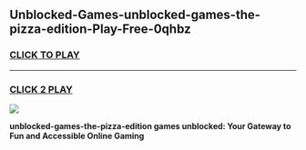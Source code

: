 
## Unblocked-Games-unblocked-games-the-pizza-edition-Play-Free-0qhbz
<h3>
<a href="https://premium76.site?title=unblocked-games-the-pizza-edition&ref=22A">CLICK TO PLAY</a></h3>
<hr>

<h3>
<a href="https://premium76.site?title=unblocked-games-the-pizza-edition&ref=22A">CLICK 2 PLAY</a>
  
</h3>

<a href="https://premium76.site?title=unblocked-games-the-pizza-edition&ref=22A"><img src="https://clearcache.store/games.png"></a>


**unblocked-games-the-pizza-edition games unblocked: Your Gateway to Fun and Accessible Online Gaming**
